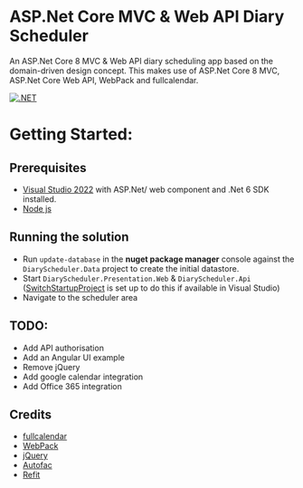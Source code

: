 # ASP.Net Core MVC & Web API Diary Scheduler
An ASP.Net Core 8 MVC & Web API diary scheduling app based on the domain-driven design concept. This makes use of ASP.Net Core 8 MVC, ASP.Net Core Web API, WebPack and fullcalendar.

[![.NET](https://github.com/devston/dotnetmvc-webapi-diary-scheduler/actions/workflows/dotnet.yml/badge.svg?branch=master)](https://github.com/devston/dotnetmvc-webapi-diary-scheduler/actions/workflows/dotnet.yml)

# Getting Started:
## Prerequisites
- [Visual Studio 2022](https://visualstudio.microsoft.com/) with ASP.Net/ web component and .Net 6 SDK installed.
- [Node js](https://nodejs.org/en/)

## Running the solution
- Run `update-database` in the **nuget package manager** console against the `DiaryScheduler.Data` project to create the initial datastore.
- Start `DiaryScheduler.Presentation.Web` & `DiaryScheduler.Api` ([SwitchStartupProject](https://marketplace.visualstudio.com/items?itemName=vs-publisher-141975.SwitchStartupProjectForVS2022) is set up to do this if available in Visual Studio)
- Navigate to the scheduler area

## TODO:
- Add API authorisation
- Add an Angular UI example
- Remove jQuery
- Add google calendar integration
- Add Office 365 integration

## Credits

- [fullcalendar](https://fullcalendar.io/)
- [WebPack](https://webpack.js.org/)
- [jQuery](https://jquery.com/)
- [Autofac](https://autofac.org/)
- [Refit](https://github.com/reactiveui/refit)
